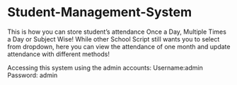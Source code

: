 # Student-Management-System
This is how you can store student’s attendance Once a Day, Multiple Times a Day or Subject Wise! While other School Script still wants you to select from dropdown, here you can view the attendance of one month and update attendance with different methods!

Accessing this system using the admin accounts:
Username:admin
Password: admin
